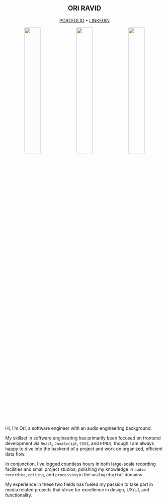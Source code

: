 <h2 align="center">ORI RAVID</h2>

<p align="center">
  <a href="https://www.oriravid.com">PORTFOLIO</a> • <a href="https://www.linkedin.com/in/oriravid/">LINKEDIN</a>
</p>

<p float="left" align="center">
  <img src="https://media0.giphy.com/media/ZVik7pBtu9dNS/giphy.gif" width="32%" />
  <img src="https://media2.giphy.com/media/PiQejEf31116URju4V/giphy.gif" width="32%" /> 
  <img src="https://media1.giphy.com/media/zOvBKUUEERdNm/giphy.gif" width="32%" />
</p>



<p align="center">

Hi, I’m Ori, a software engineer with an audio engineering background.

My skillset in software engineering has primarily been focused on frontend development via `React`, `JavaScript`, `CSS3`, and `HTML5`, though I am always happy to dive into the backend of a project and work on organized, efficient data flow.

In conjunction, I’ve logged countless hours in both large-scale recording facilities and small project studios, polishing my knowledge in `audio recording`, `editing`, and `processing` in the `analog/digital` domains.

My experience in these two fields has fueled my passion to take part in media related projects that strive for excellence in design, UX/UI, and functionality. 
</p>
